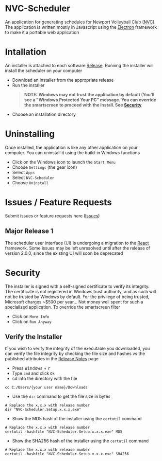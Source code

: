 # NVC-Scheduler

An application for generating schedules for Newport Volleyball Club ([NVC](http://www.newportvolleyballclub.com)). The application is written mostly in Javascript using the [Electron](https://electronjs.org) framework to make it a portable web application

# Intallation

An installer is attached to each software [Release](https://github.com/magalhaesjr/NVC-Scheduler/releases). Running the installer will install the scheduler on your computer

- Download an installer from the appropriate release
- Run the installer
  > **NOTE: Windows may not trust the application by default (You'll see a "Windows Protected Your PC" message. You can override the smartscreen to proceed with the install. See [Security](https://github.com/magalhaesjr/NVC-Scheduler#Security)**
- Choose an installation directory

# Uninstalling

Once installed, the application is like any other application on your computer. You can uninstall it using the build-in Windows functions

- Click on the Windows icon to launch the `Start Menu`
- Choose `Settings` (the gear icon)
- Select `Apps`
- Select `NVC-Scheduler`
- Choose `Uninstall`

# Issues / Feature Requests

Submit issues or feature requests here ([Issues](https://github.com/magalhaesjr/NVC-Scheduler/issues))

## Major Release 1

The scheduler user interface (UI) is undergoing a migration to the [React](https://reactjs.org) framework. Some issues may be left unresolved until after the release of version 2.0.0, since the existing UI will soon be deprecated

# Security

The installer is signed with a self-signed certificate to verify its integrity. The certificate is not registered in Windows trust authority, and as such will not be trusted by Windows by default. For the privilege of being trusted, Microsoft charges ~$500 per year... Not money well spent for such a specialized application. To override the smartscreen filter

- Click on `More Info`
- Click on `Run Anyway`

## Verify the Installer

If you wish to verify the integrity of the executable you downloaded, you can verify the file integrity by checking the file size and hashes vs the published attributes in the [Release Notes](https://www.github.com/magalhaesjr/NVC-Scheduler/releases) page

- Press <kbd>Windows</kbd> + <kbd>r</kbd>
- Type `cmd` and click `Ok`
- cd into the directory with the file

```shell
cd C:/Users/{your user name}/Downloads
```

- Use the `dir` command to get the file size in bytes

```shell
# Replace the x.x.x with release number
dir "NVC-Scheduler.Setup.x.x.x.exe"
```

- Show the MD5 hash of the installer using the `certutil` command

```shell
# Replace the x.x.x with release number
certutil -hashfile "NVC-Scheduler.Setup.x.x.x.exe" MD5
```

- Show the SHA256 hash of the installer using the `certutil` command

```shell
# Replace the x.x.x with release number
certutil -hashfile "NVC-Scheduler.Setup.x.x.x.exe" SHA256
```

